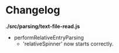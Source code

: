 # Changelog

**./src/parsing/text-file-read.js**
* performRelativeEntryParsing
	* 'relativeSpinner' now starts correctly.
